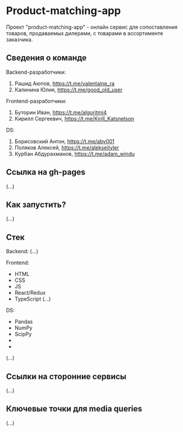# Product-matching-app

Проект "product-matching-app" - онлайн сервис для сопоставления товаров, продаваемых дилерами, с товарами в ассортименте заказчика.

## Сведения о команде
Backend-разработчики:
1) Рашид Аюпов, https://t.me/valentaine_ra
2) Калинина Юлия, https://t.me/good_old_user

Frontend-разработчики:
1) Буторин Иван, https://t.me/algoritmi4
2) Кирилл Сергеевич, https://t.me/Kirill_Katsnelson

DS:
1) Борисовский Антон, https://t.me/abv001
2) Поляков Алексей, https://t.me/alekseityler
3) Курбан Абдурахманов, https://t.me/adam_windu

## Ссылка на gh-pages

(...)

## Как запустить?

(...)

## Стек

Backend:
(...)

Frontend:
- HTML
- CSS
- JS
- React/Redux
- TypeScript
(...)

DS:
- Pandas
- NumPy
- ScipPy
- 
- 
(...)

## Ссылки на сторонние сервисы
(...)

## Ключевые точки для media queries
(...)
